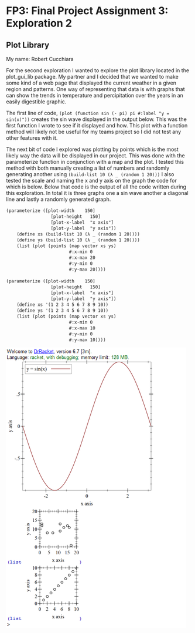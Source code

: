 # FP3: Final Project Assignment 3: Exploration 2

## Plot Library
My name: Robert Cucchiara

For the second exploration I wanted to explore the plot library located in the plot_gui_lib package. My partner and I decided that we wanted to make some kind of a web page that displayed the current weather in a given region and patterns. One way of representing that data is with graphs that can show the trends in temperature and percipitation over the years in an easily digestible graphic.

The first line of code, `(plot (function sin (- pi) pi #:label "y = sin(x)"))` creates the sin wave displayed in the output below.  This was the first function I wrote to see if it displayed and how.  This plot with a function method will likely not be useful for my teams project so I did not test any other features with it.

The next bit of code I explored was plotting by points which is the most likely way the data will be displayed in our project.  This was done with the parameterize function in conjunction with a map and the plot. I tested this method with both manually creating a list of numbers and randomly generating another using `(build-list 10 (λ _ (random 1 20)))` I also tested the scale and naming the x and y axis on the graph the code for which is below.  Below that code is the output of all the code written during this exploration.  In total it is three graphs one a sin wave another a diagonal line and lastly a randomly generated graph.
```
(parameterize ([plot-width    150]
                 [plot-height   150]
                 [plot-x-label  "x axis"]
                 [plot-y-label  "y axis"])
    (define xs (build-list 10 (λ _ (random 1 20))))
    (define ys (build-list 10 (λ _ (random 1 20))))
    (list (plot (points (map vector xs ys)
                        #:x-min 0
                        #:x-max 20
                        #:y-min 0
                        #:y-max 20))))
                        
(parameterize ([plot-width    150]
                 [plot-height   150]
                 [plot-x-label  "x axis"]
                 [plot-y-label  "y axis"])
    (define xs '(1 2 3 4 5 6 7 8 9 10))
    (define ys '(1 2 3 4 5 6 7 8 9 10))
    (list (plot (points (map vector xs ys)
                        #:x-min 0
                        #:x-max 10
                        #:y-min 0
                        #:y-max 10))))
```

![fp3_output image](/fp3_output.png?raw=true "output image")
